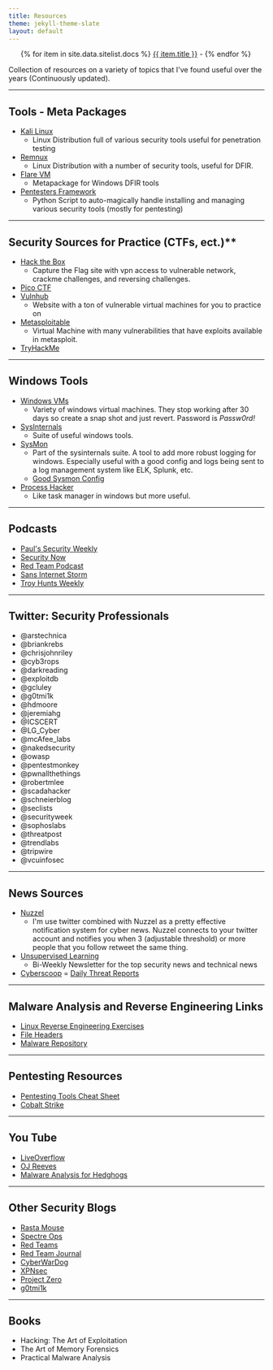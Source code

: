 ```yaml
---
title: Resources
theme: jekyll-theme-slate
layout: default
---
```

<nav>
	<ul>
   		{% for item in site.data.sitelist.docs %}
      			<a href="{{ item.url }}">{{ item.title }}</a> - 
   		{% endfor %}
	</ul>
</nav>
  
Collection of resources on a variety of topics that I've found useful over the years (Continuously updated).

----

## Tools - Meta Packages

- [Kali Linux](https://www.kali.org/downloads/)
  - Linux Distribution full of various security tools useful for penetration testing
- [Remnux](https://remnux.org/)
  - Linux Distribution with a number of security tools, useful for DFIR.
- [Flare VM](https://www.fireeye.com/blog/threat-research/2017/07/flare-vm-the-windows-malware.html)
  - Metapackage for Windows DFIR tools
- [Pentesters Framework](https://github.com/trustedsec/ptf)
  - Python Script to auto-magically handle installing and managing various security tools (mostly for pentesting)

----

## Security Sources for Practice (CTFs, ect.)**

- [Hack the Box](https://www.hackthebox.eu/)
  - Capture the Flag site with vpn access to vulnerable network, crackme challenges, and reversing challenges.
- [Pico CTF](https://picoctf.com/)
- [Vulnhub](https://www.vulnhub.com/)
  - Website with a ton of vulnerable virtual machines for you to practice on
- [Metasploitable](https://sourceforge.net/projects/metasploitable/)
  - Virtual Machine with many vulnerabilities that have exploits available in metasploit.
- [TryHackMe](https://tryhackme.com/)

----

## Windows Tools

- [Windows VMs](https://developer.microsoft.com/en-us/microsoft-edge/tools/vms/)
  - Variety of windows virtual machines. They stop working after 30 days so create a snap shot and just revert. Password is _Passw0rd!_
- [SysInternals](https://docs.microsoft.com/en-us/sysinternals/downloads/)
  - Suite of useful windows tools.
- [SysMon](https://docs.microsoft.com/en-us/sysinternals/downloads/sysmon)
  - Part of the sysinternals suite. A tool to add more robust logging for windows. Especially useful with a good config and logs being sent to a log management system like ELK, Splunk, etc.
  - [Good Sysmon Config](https://github.com/SwiftOnSecurity/sysmon-config)
- [Process Hacker](https://processhacker.sourceforge.io/)
  - Like task manager in windows but more useful.
 
 ----
  
## Podcasts

- [Paul's Security Weekly](https://securityweekly.com/)
- [Security Now](https://twit.tv/shows/security-now)
- [Red Team Podcast](https://redteams.net/podcast)
- [Sans Internet Storm](https://isc.sans.edu/)
- [Troy Hunts Weekly](https://www.troyhunt.com/my-weekly-updates-are-now-available-as-an-audio-podcast/)

----

## Twitter: Security Professionals

- @arstechnica
- @briankrebs
- @chrisjohnriley
- @cyb3rops
- @darkreading
- @exploitdb
- @gcluley
- @g0tmi1k
- @hdmoore
- @jeremiahg
- @ICSCERT
- @LG\_Cyber
- @mcAfee\_labs
- @nakedsecurity
- @owasp
- @pentestmonkey
- @pwnallthethings
- @robertmlee
- @scadahacker
- @schneierblog
- @seclists
- @securityweek
- @sophoslabs
- @threatpost
- @trendlabs
- @tripwire
- @vcuinfosec

----

## News Sources

- [Nuzzel](https://blog.nuzzel.com/)
  - I'm use twitter combined with Nuzzel as a pretty effective notification system for cyber news. Nuzzel connects to your twitter account and notifies you when 3 (adjustable threshold) or more people that you follow retweet the same thing.
- [Unsupervised Learning](https://danielmiessler.com/subscribe/)
  - Bi-Weekly Newsletter for the top security news and technical news
- [Cyberscoop](https://www.cyberscoop.com/)
= [Daily Threat Reports](https://www.silobreaker.com/threat-reports/)
----

## Malware Analysis and Reverse Engineering Links

- [Linux Reverse Engineering Exercises](https://github.com/michalmalik/linux-re-101)
- [File Headers](https://www.garykessler.net/library/file_sigs.html)
- [Malware Repository](https://github.com/ytisf/theZoo)

---

## Pentesting Resources

- [Pentesting Tools Cheat Sheet](https://highon.coffee/blog/penetration-testing-tools-cheat-sheet/#introduction)
- [Cobalt Strike](https://blog.cobaltstrike.com/2015/09/30/advanced-threat-tactics-course-and-notes/)

---
## You Tube
- [LiveOverflow](https://www.youtube.com/channel/UClcE-kVhqyiHCcjYwcpfj9w)
- [OJ Reeves](https://www.youtube.com/channel/UCz2aqRQWMhJ4wcJq3XneqRg)
- [Malware Analysis for Hedghogs](https://www.youtube.com/channel/UCVFXrUwuWxNlm6UNZtBLJ-A)

---
## Other Security Blogs
- [Rasta Mouse](https://rastamouse.me/categories/blog/)
- [Spectre Ops](https://posts.specterops.io/)
- [Red Teams](https://redteams.net/)
- [Red Team Journal](https://redteamjournal.plus/)
- [CyberWarDog](https://cyberwardog.blogspot.com/)
- [XPNsec](https://blog.xpnsec.com/)
- [Project Zero](https://googleprojectzero.blogspot.com/)
- [g0tmi1k](https://blog.g0tmi1k.com/)

--- 
## Books
- Hacking: The Art of Exploitation
- The Art of Memory Forensics
- Practical Malware Analysis
